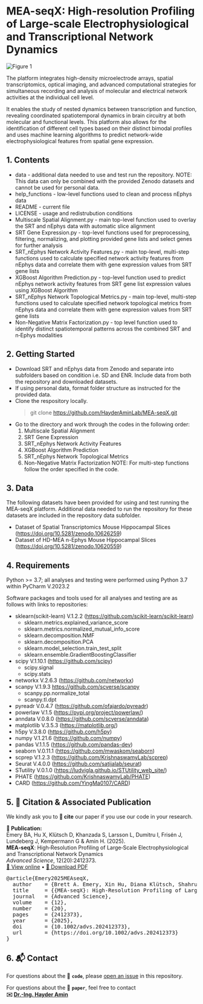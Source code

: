 # **MEA-seqX: High‐resolution Profiling of Large‐scale Electrophysiological and Transcriptional Network Dynamics**

![Figure 1](https://github.com/HayderAminLab/MEA-seqX/assets/158823360/15b48459-642f-4311-837e-eb733005b5ba)

The platform integrates high-density microelectrode arrays, spatial transcriptomics, optical imaging, and advanced computational strategies for simultaneous recording and analysis of molecular and electrical network activities at the individual cell level. 

It enables the study of nested dynamics between transcription and function, revealing coordinated spatiotemporal dynamics in brain circuitry at both molecular and functional levels. 
This platform also allows for the identification of different cell types based on their distinct bimodal profiles and uses machine learning algorithms to predict network-wide electrophysiological features from spatial gene expression.

## **1. Contents**

  - data - additional data needed to use and test run the repository. NOTE: This data can only be combined with the provided Zenodo datasets and cannot be used for personal data.
  - help_functions - low-level functions used to clean and process nEphys data
  - README - current file
  - LICENSE - usage and redistrubution conditions
  - Multiscale Spatial Alignment.py - main top-level function used to overlay the SRT and nEphys data with automatic slice alignment
  - SRT Gene Expression.py - top-level functions used for preprocessing, filtering, normalizing, and plotting provided gene lists and select genes for further analysis
  - SRT_nEphys Network Activity Features.py - main top-level, multi-step functions used to calculate specified network activity features from nEphys data and correlate them with gene expression values from SRT gene lists
  - XGBoost Algorithm Prediction.py - top-level function used to predict nEphys network activity features from SRT gene list expression values using XGBoost Algorithm
  - SRT_nEphys Network Topological Metrics.py - main top-level, multi-step functions used to calculate specified network topological metrics from nEphys data and correlate them with gene expression values from SRT gene lists
  - Non-Negative Matrix Factorization.py - top level function used to identify distinct spatiotemporal patterns across the combined SRT and n‐Ephys modalities


## **2. Getting Started**

  - Download SRT and nEphys data from Zenodo and separate into subfolders based on condition i.e. SD and ENR. Include data from both the repository and downloaded datasets.
  - If using personal data, format folder structure as instructed for the provided data. 
  - Clone the respository locally.
       > git clone https://github.com/HayderAminLab/MEA-seqX.git
  - Go to the directory and work through the codes in the following order:
    1. Multiscale Spatial Alignment
    2. SRT Gene Expression 
    3. SRT_nEphys Network Activity Features
    4. XGBoost Algorithm Prediction
    5. SRT_nEphys Network Topological Metrics
    6. Non-Negative Matrix Factorization
   NOTE: For multi-step functions follow the order specified in the code. 
     
## **3. Data**

The following datasets have been provided for using and test running the MEA-seqX platform. Additional data needed to run the repository for these datasets are included in the repository data subfolder.
  - Dataset of Spatial Transcriptomics Mouse Hippocampal Slices (https://doi.org/10.5281/zenodo.10626259)
  - Dataset of HD-MEA n-Ephys Mouse Hippocampal Slices (https://doi.org/10.5281/zenodo.10620559)

## **4. Requirements**

Python >= 3.7; all analyses and testing were performed using Python 3.7 within PyCharm V.2023.2

Software packages and tools used for all analyses and testing are as follows with links to repositories:

  - sklearn(scikit-learn) V.1.2.2 (https://github.com/scikit-learn/scikit-learn)
     - sklearn.metrics.explained_variance_score
     - sklearn.metrics.normalized_mutual_info_score 
     - sklearn.decomposition.NMF
     - sklearn.decomposition.PCA
     - sklearn.model_selection.train_test_split
     - sklearn.ensemble.GradientBoostingClassifier
  - scipy V.1.10.1 (https://github.com/scipy)
     - scipy.signal 
     - scipy.stats
  - networkx V.2.6.3 (https://github.com/networkx) 
  - scanpy V.1.9.3  https://github.com/scverse/scanpy
     - scanpy.pp.normalize_total
     - scanpy.tl.dpt 
  - pyreadr V.0.4.7 (https://github.com/ofajardo/pyreadr)
  - powerlaw V.1.5 (https://pypi.org/project/powerlaw/)
  - anndata V.0.8.0 (https://github.com/scverse/anndata)
  - matplotlib V.3.5.3 (https://matplotlib.org/)
  - h5py V.3.8.0  (https://github.com/h5py)
  - numpy V.1.21.6 (https://github.com/numpy)
  - pandas V.1.1.5 (https://github.com/pandas-dev)
  - seaborn V.0.11.1 (https://github.com/mwaskom/seaborn)
  - scprep V.1.2.3 (https://github.com/KrishnaswamyLab/scprep)
  - Seurat V.4.0.0 (https://github.com/satijalab/seurat)
  - STutility V.0.1.0 (https://ludvigla.github.io/STUtility_web_site/)
  - PHATE (https://github.com/KrishnaswamyLab/PHATE)
  - CARD (https://github.com/YingMa0107/CARD)

## **5. 📄 Citation & Associated Publication**

We kindly ask you to **📌 cite** our paper if you use our code in your research.

**📘 Publication:**  
Emery BA, Hu X, Klütsch D, Khanzada S, Larsson L, Dumitru I, Frisén J, Lundeberg J, Kempermann G & Amin H. (2025).  
**MEA‑seqX**: High‑Resolution Profiling of Large‑Scale Electrophysiological and Transcriptional Network Dynamics  
*Advanced Science*, 12(20):2412373.  
[🔗 View online](https://doi.org/10.1002/advs.202412373) • [📄 Download PDF](https://github.com/HayderAminLab/MEA-seqX/raw/main/Emery%20et%20al%202025_MEA%E2%80%90seqX.pdf)

<pre>
@article{Emery2025MEAseqX,
  author    = {Brett A. Emery, Xin Hu, Diana Klütsch, Shahrukh Khanzada, Ludvig Larsson, Ionut Dumitru, Jonas Frisén, Joakim Lundeberg, Gerd Kempermann and Hayder Amin},
  title     = {{MEA‑seqX}: High‑Resolution Profiling of Large‑Scale Electrophysiological and Transcriptional Network Dynamics},
  journal   = {Advanced Science},
  volume    = {12},
  number    = {20},
  pages     = {2412373},
  year      = {2025},
  doi       = {10.1002/advs.202412373},
  url       = {https://doi.org/10.1002/advs.202412373}
}
</pre>

## **6. 📬 Contact**

For questions about the 🧠 **`code`**, please [open an issue](https://github.com/HayderAminLab/DENOISING/issues) in this repository.

For questions about the 📄 **`paper`**, feel free to contact  
**✉️ [Dr.-Ing. Hayder Amin](mailto:hayder.amin@dzne.de)** 
